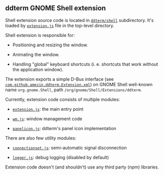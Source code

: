 ddterm GNOME Shell extension
----------------------------

Shell extension source code is located in [`ddterm/shell`] subdirectory. It's
loaded by [`extension.js`](/extension.js) file in the top-level directory.

Shell extension is responsible for:

* Positioning and resizing the window.

* Animating the window.

* Handling "global" keyboard shortcuts (i. e. shortcuts that work without the
application window).

The extension exports a simple D-Bus interface
(see [`com.github.amezin.ddterm.Extension.xml`]) on GNOME Shell well-known name
`org.gnome.Shell`, path `/org/gnome/Shell/Extensions/ddterm`.

Currently, extension code consists of multiple modules:

* [`extension.js`](/ddterm/shell/extension.js): the main entry point

* [`wm.js`](/ddterm/shell/wm.js): window management code

* [`panelicon.js`](/ddterm/shell/panelicon.js): ddterm's panel icon implementation

There are also few utility modules:

* [`connectionset.js`](/ddterm/shell/connectionset.js): semi-automatic signal disconnection

* [`logger.js`](/ddterm/shell/logger.js): debug logging (disabled by default)

Extension code doesn't (and shouldn't) use any third party (npm) libraries.

[`ddterm/shell`]: /ddterm/shell
[`com.github.amezin.ddterm.Extension.xml`]: /ddterm/com.github.amezin.ddterm.Extension.xml
